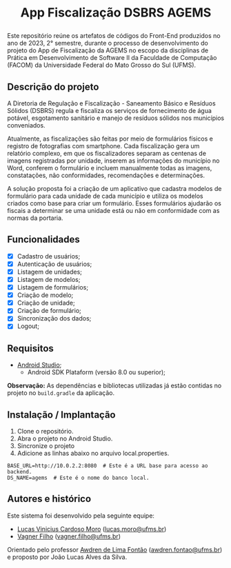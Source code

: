 # <p align="center"> App Fiscalização DSBRS AGEMS </p>

Este repositório reúne os artefatos de códigos do Front-End produzidos no ano de 2023, 2° semestre, durante o processo de desenvolvimento do projeto do App de Fiscalização da AGEMS no escopo da disciplinas de Prática em Desenvolvimento de Software II da Faculdade de Computação (FACOM) da Universidade Federal do Mato Grosso do Sul (UFMS).

## Descrição do projeto

A Diretoria de Regulação e Fiscalização - Saneamento Básico e Resíduos Sólidos (DSBRS) regula e fiscaliza os serviços de fornecimento de água potável, esgotamento sanitário e manejo de resíduos sólidos nos municípios conveniados.

Atualmente, as fiscalizações são feitas por meio de formulários físicos e registro de fotografias com smartphone. Cada fiscalização gera um relatório complexo, em que os fiscalizadores separam as centenas de imagens registradas por unidade, inserem as informações do município no Word, conferem o formulário e incluem manualmente todas as imagens, constatações, não conformidades, recomendações e determinações.

A solução proposta foi a criação de um aplicativo que cadastra modelos de formulário para cada unidade de cada município e utiliza os modelos criados como base para criar um formulário. Esses formulários ajudarão os fiscais a determinar se uma unidade está ou não em conformidade com as normas da portaria.

## Funcionalidades

- [x] Cadastro de usuários;
- [x] Autenticação de usuários;
- [x] Listagem de unidades;
- [x] Listagem de modelos;
- [x] Listagem de formulários;
- [x] Criação de modelo;
- [x] Criação de unidade;
- [x] Criação de formulário;
- [x] Sincronização dos dados;
- [x] Logout;

## Requisitos

- [Android Studio](https://developer.android.com/studio);
  - Android SDK Plataform (versão 8.0 ou superior);

**Observação:** As dependências e bibliotecas utilizadas já estão contidas no projeto no `build.gradle` da aplicação.

## Instalação / Implantação

1. Clone o repositório.
3. Abra o projeto no Android Studio.
4. Sincronize o projeto
5. Adicione as linhas abaixo no arquivo local.properties.
```
BASE_URL=http://10.0.2.2:8080  # Este é a URL base para acesso ao backend.
DS_NAME=agems  # Este é o nome do banco local.
```

## Autores e histórico

Este sistema foi desenvolvido pela seguinte equipe:

- [Lucas Vinicius Cardoso Moro](https://github.com/olucasmoro) (lucas.moro@ufms.br)
- [Vagner Filho](https://github.com/Vagner-Filho) (vagner.filho@ufms.br)

Orientado pelo professor [Awdren de Lima Fontão]() (awdren.fontao@ufms.br) e proposto por João Lucas Alves da Silva.
